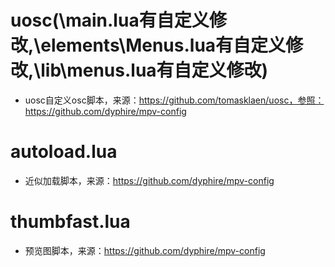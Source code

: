 # uosc(\main.lua有自定义修改,\elements\Menus.lua有自定义修改,\lib\menus.lua有自定义修改)
* uosc自定义osc脚本，来源：https://github.com/tomasklaen/uosc，参照：https://github.com/dyphire/mpv-config

# autoload.lua
* 近似加载脚本，来源：https://github.com/dyphire/mpv-config

# thumbfast.lua
* 预览图脚本，来源：https://github.com/dyphire/mpv-config
